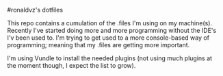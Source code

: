 #ronaldvz's dotfiles

This repo contains a cumulation of the .files I'm using on my machine(s). Recently I've started doing more and more programming without the IDE's I'v been used to. I'm trying to get used to a more console-based way of programming; meaning that my .files are getting more important. 

I'm using Vundle to install the needed plugins (not using much plugins at the moment though, I expect the list to grow).
